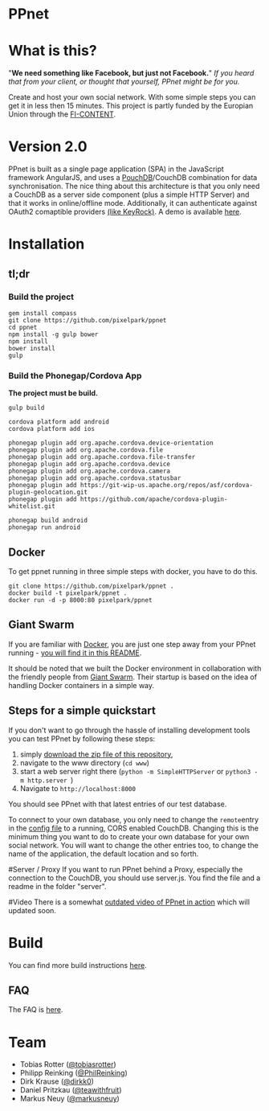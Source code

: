 PPnet
=====
# What is this?

"**We need something like Facebook, but just not Facebook.**"
*If you heard that from your client, or thought that yourself, PPnet might be for you.*

Create and host your own social network. With some simple steps you can get it in less then 15 minutes.
This project is partly funded by the Europian Union through the [FI-CONTENT](http://mediafi.org/?portfolio=social-network).

# Version 2.0
PPnet is built as a single page application (SPA) in the JavaScript framework AngularJS, and uses a [PouchDB](https://github.com/pouchdb/pouchdb)/CouchDB combination for data synchronisation. The nice thing about this architecture is that you only need a CouchDB as a server side component (plus a simple HTTP Server) and that it works in online/offline mode. Additionally, it can authenticate against OAuth2 comaptible providers [(like KeyRock)](https://github.com/ging/fi-ware-idm). A demo is available [here](http://curious-electric.com/lab/ppnet).

# Installation

## tl;dr
### Build the project
```
gem install compass
git clone https://github.com/pixelpark/ppnet
cd ppnet
npm install -g gulp bower
npm install
bower install
gulp
```

### Build the Phonegap/Cordova App
**The project must be build.**

```
gulp build

cordova platform add android
cordova platform add ios

phonegap plugin add org.apache.cordova.device-orientation
phonegap plugin add org.apache.cordova.file
phonegap plugin add org.apache.cordova.file-transfer
phonegap plugin add org.apache.cordova.device
phonegap plugin add org.apache.cordova.camera
phonegap plugin add org.apache.cordova.statusbar
phonegap plugin add https://git-wip-us.apache.org/repos/asf/cordova-plugin-geolocation.git
phonegap plugin add https://github.com/apache/cordova-plugin-whitelist.git

phonegap build android
phonegap run android
```

## Docker
To get ppnet running in three simple steps with docker, you have to do this.
```
git clone https://github.com/pixelpark/ppnet .
docker build -t pixelpark/ppnet .
docker run -d -p 8000:80 pixelpark/ppnet
```
## Giant Swarm
If you are familiar with [Docker](https://www.docker.com/), you are just one step away from your PPnet running - [you will find it in this README](https://github.com/pixelpark/ppnet/blob/master/server/DOCKER.MD).

It should be noted that we built the Docker environment in collaboration with the friendly people from [Giant Swarm](https://giantswarm.io/). Their startup is based on the idea of handling Docker containers in a simple way.

## Steps for a simple quickstart

If you don't want to go through the hassle of installing development tools you can test PPnet by following these steps:

1. simply [download the zip file of this repository](https://github.com/pixelpark/ppnet/archive/master.zip),
2. navigate to the www directory (`cd www`)
3. start a web server right there (`python -m SimpleHTTPServer` or `python3 -m http.server `)
4. Navigate to ```http://localhost:8000```

You should see PPnet with that latest entries of our test database.

To connect to your own database, you only need to change the `remote`entry in the [config file](https://github.com/pixelpark/ppnet/blob/master/www/config.json#L6) to a running, CORS enabled CouchDB.
Changing this is the minimum thing you want to do to create your own database for your own social network. You will want to change the other entries too, to change the name of the application, the default location and so forth.

#Server / Proxy
If you want to run PPnet behind a Proxy, especially the connection to the CouchDB, you should use server.js. You find the file and a readme in the folder "server".

#Video
There is a somewhat [outdated video of PPnet in action](https://www.youtube.com/watch?v=DYPGQlC5SVA&feature=youtu.be) which will updated soon.

# Build
You can find more build instructions [here](https://github.com/pixelpark/ppnet/blob/master/BUILD.md).


## FAQ
The FAQ is [here](https://github.com/pixelpark/ppnet/blob/master/FAQ.md).


# Team
- Tobias Rotter ([@tobiasrotter](https://github.com/tobiasrotter)) 
- Philipp Reinking ([@PhilReinking](https://github.com/PhilReinking))
- Dirk Krause ([@dirkk0](https://github.com/dirkk0))
- Daniel Pritzkau ([@teawithfruit](https://github.com/teawithfruit))
- Markus Neuy ([@markusneuy](https://github.com/markusneuy))
